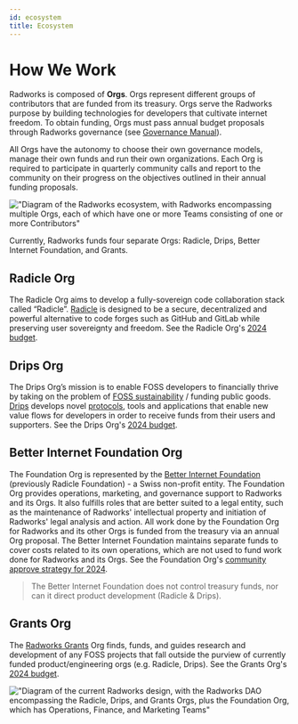 ```yaml
---
id: ecosystem
title: Ecosystem
---
```


# How We Work

Radworks is composed of **Orgs**. Orgs represent different groups of contributors that are funded from its treasury. Orgs serve the Radworks purpose by building technologies for developers that cultivate internet freedom. To obtain funding, Orgs must pass annual budget proposals through Radworks governance (see [Governance Manual](https://github.com/radicle-foundation/radworks-governance/blob/main/manual.md)).

All Orgs have the autonomy to choose their own governance models, manage their own funds and run their own organizations. Each Org is required to participate in quarterly community calls and report to the community on their progress on the objectives  outlined in their annual funding proposals.

!["Diagram of the Radworks ecosystem, with Radworks encompassing multiple Orgs, each of which have one or more Teams consisting of one or more Contributors"](/img/radworks_ecosystem-overview-transparent.png)

Currently, Radworks funds four separate Orgs: Radicle, Drips, Better Internet Foundation, and Grants. 

## Radicle Org

The Radicle Org aims to develop a fully-sovereign code collaboration stack called “Radicle”.
[Radicle](https://radicle.xyz/) is designed to be a secure, decentralized and powerful alternative to code forges such
as GitHub and GitLab while preserving user sovereignty and freedom. See the Radicle Org's [2024 budget](https://community.radworks.org/t/formal-review-rgp-18-radicle-org-proposal-2024/3421/4).

## Drips Org

The Drips Org’s mission is to enable FOSS developers to financially thrive by taking on the problem of [FOSS
sustainability](https://fosssustainability.com/) / funding public goods. [Drips](https://www.drips.network/) develops
novel [protocols](https://github.com/radicle-dev/drips-contracts), tools and applications that enable new value flows
for developers in order to receive funds from their users and supporters. See the Drips Org's [2024 budget](https://community.radworks.org/t/formal-review-rgp-19-drips-org-proposal-2024/3422/2).

## Better Internet Foundation Org

The Foundation Org is represented by the [Better Internet Foundation](https://betterinternet.foundation/) (previously Radicle Foundation) - a Swiss non-profit entity. The Foundation Org provides operations, marketing, and governance support to Radworks and its Orgs. It also fulfills
roles that are better suited to a legal entity, such as the maintenance of Radworks' intellectual property and
initiation of Radworks' legal analysis and action. All work done by the Foundation Org for Radworks and its other Orgs is funded from the treasury via an annual Org proposal. The Better Internet Foundation maintains separate funds to cover costs related to its own operations, which are not used to fund work done for Radworks and its Orgs. See the Foundation Org's [community approve strategy for 2024](https://community.radworks.org/t/formal-review-rgp-21-foundation-org-proposal-2024/3420/3).

> The Better Internet Foundation does not control treasury funds, nor can it direct product development (Radicle & Drips).

## Grants Org

The [Radworks Grants](https://github.com/radicle-dev/radicle-grants) Org finds, funds, and guides research and
development of any FOSS projects that fall outside the purview of currently funded product/engineering orgs (e.g.
Radicle, Drips). See the Grants Org's [2024 budget](https://community.radworks.org/t/formal-review-rgp-20-grants-org-proposal-2024-v2/3464).

!["Diagram of the current Radworks design, with the Radworks DAO encompassing the Radicle, Drips, and Grants Orgs, plus the Foundation Org, which has Operations, Finance, and Marketing Teams"](/img/radworks_org-design-transparent.png)
